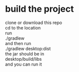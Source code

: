 # build the project 
clone or download this repo\
cd to the location \
run\
./gradlew\
and then run\
./gradlew desktop:dist\
the jar should be in\
desktop/build/libs\
and you can run it

